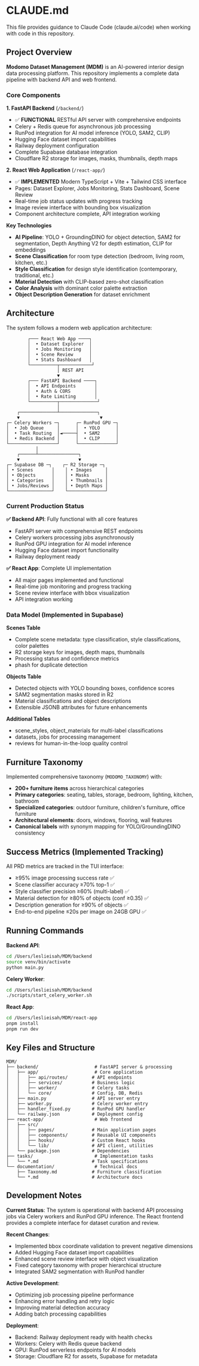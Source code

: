 # CLAUDE.md

This file provides guidance to Claude Code (claude.ai/code) when working with code in this repository.

## Project Overview

**Modomo Dataset Management (MDM)** is an AI-powered interior design data processing platform. This repository implements a complete data pipeline with backend API and web frontend.

### Core Components

**1. FastAPI Backend** (`/backend/`)
- ✅ **FUNCTIONAL** RESTful API server with comprehensive endpoints
- Celery + Redis queue for asynchronous job processing
- RunPod integration for AI model inference (YOLO, SAM2, CLIP)
- Hugging Face dataset import capabilities  
- Railway deployment configuration
- Complete Supabase database integration
- Cloudflare R2 storage for images, masks, thumbnails, depth maps

**2. React Web Application** (`/react-app/`)
- ✅ **IMPLEMENTED** Modern TypeScript + Vite + Tailwind CSS interface
- Pages: Dataset Explorer, Jobs Monitoring, Stats Dashboard, Scene Review
- Real-time job status updates with progress tracking
- Image review interface with bounding box visualization
- Component architecture complete, API integration working

**Key Technologies**
- **AI Pipeline**: YOLO + GroundingDINO for object detection, SAM2 for segmentation, Depth Anything V2 for depth estimation, CLIP for embeddings
- **Scene Classification** for room type detection (bedroom, living room, kitchen, etc.)
- **Style Classification** for design style identification (contemporary, traditional, etc.)
- **Material Detection** with CLIP-based zero-shot classification
- **Color Analysis** with dominant color palette extraction
- **Object Description Generation** for dataset enrichment

## Architecture

The system follows a modern web application architecture:

```
        ┌─── React Web App ────┐
        │  • Dataset Explorer  │
        │  • Jobs Monitoring   │
        │  • Scene Review      │
        │  • Stats Dashboard   │
        └──────────┬────────────┘
                   │ REST API
                   ▼
        ┌─── FastAPI Backend ────┐
        │  • API Endpoints       │
        │  • Auth & CORS         │
        │  • Rate Limiting       │
        └──────────┬──────────────┘
                   │
    ┌──────────────┴──────────────┐
    ▼                              ▼
┌─ Celery Workers ─┐      ┌─ RunPod GPU ─┐
│  • Job Queue     │      │  • YOLO      │
│  • Task Routing  │◄─────┤  • SAM2      │
│  • Redis Backend │      │  • CLIP      │
└──────────────────┘      └──────────────┘
           │
    ┌──────┴───────────────┐
    ▼                      ▼
┌─ Supabase DB ─┐    ┌─ R2 Storage ─┐
│ • Scenes       │    │ • Images     │
│ • Objects      │    │ • Masks      │
│ • Categories   │    │ • Thumbnails │
│ • Jobs/Reviews │    │ • Depth Maps │
└────────────────┘    └──────────────┘
```

### Current Production Status

**✅ Backend API**: Fully functional with all core features
- FastAPI server with comprehensive REST endpoints
- Celery workers processing jobs asynchronously  
- RunPod GPU integration for AI model inference
- Hugging Face dataset import functionality
- Railway deployment ready

**✅ React App**: Complete UI implementation
- All major pages implemented and functional
- Real-time job monitoring and progress tracking
- Scene review interface with bbox visualization
- API integration working

### Data Model (Implemented in Supabase)

**Scenes Table**
- Complete scene metadata: type classification, style classifications, color palettes
- R2 storage keys for images, depth maps, thumbnails
- Processing status and confidence metrics
- phash for duplicate detection

**Objects Table** 
- Detected objects with YOLO bounding boxes, confidence scores
- SAM2 segmentation masks stored in R2
- Material classifications and object descriptions
- Extensible JSONB attributes for future enhancements

**Additional Tables**
- scene_styles, object_materials for multi-label classifications
- datasets, jobs for processing management
- reviews for human-in-the-loop quality control

## Furniture Taxonomy

Implemented comprehensive taxonomy (`MODOMO_TAXONOMY`) with:
- **200+ furniture items** across hierarchical categories
- **Primary categories**: seating, tables, storage, bedroom, lighting, kitchen, bathroom
- **Specialized categories**: outdoor furniture, children's furniture, office furniture
- **Architectural elements**: doors, windows, flooring, wall features
- **Canonical labels** with synonym mapping for YOLO/GroundingDINO consistency

## Success Metrics (Implemented Tracking)

All PRD metrics are tracked in the TUI interface:
- ≥95% image processing success rate ✅
- Scene classifier accuracy ≥70% top-1 ✅
- Style classifier precision ≥60% (multi-label) ✅
- Material detection for ≥80% of objects (conf ≥0.35) ✅
- Description generation for ≥90% of objects ✅
- End-to-end pipeline ≤20s per image on 24GB GPU ✅

## Running Commands

**Backend API**:
```bash
cd /Users/leslieisah/MDM/backend
source venv/bin/activate
python main.py
```

**Celery Worker**:
```bash
cd /Users/leslieisah/MDM/backend
./scripts/start_celery_worker.sh
```

**React App**:
```bash
cd /Users/leslieisah/MDM/react-app
pnpm install
pnpm run dev
```

## Key Files and Structure

```
MDM/
├── backend/                     # FastAPI server & processing
│   ├── app/                     # Core application
│   │   ├── api/routes/         # API endpoints
│   │   ├── services/           # Business logic
│   │   ├── worker/             # Celery tasks
│   │   └── core/               # Config, DB, Redis
│   ├── main.py                 # API server entry
│   ├── worker.py               # Celery worker entry
│   ├── handler_fixed.py        # RunPod GPU handler
│   └── railway.json            # Deployment config
├── react-app/                   # Web frontend
│   ├── src/                    
│   │   ├── pages/              # Main application pages
│   │   ├── components/         # Reusable UI components
│   │   ├── hooks/              # Custom React hooks
│   │   └── lib/                # API client, utilities
│   └── package.json            # Dependencies
├── tasks/                       # Implementation tasks
│   └── *.md                    # Task specifications
└── documentation/               # Technical docs
    ├── Taxonomy.md             # Furniture classification
    └── *.md                    # Architecture docs
```

## Development Notes

**Current Status**: The system is operational with backend API processing jobs via Celery workers and RunPod GPU inference. The React frontend provides a complete interface for dataset curation and review.

**Recent Changes**:
- Implemented bbox coordinate validation to prevent negative dimensions
- Added Hugging Face dataset import capabilities  
- Enhanced scene review interface with object visualization
- Fixed category taxonomy with proper hierarchical structure
- Integrated SAM2 segmentation with RunPod handler

**Active Development**:
- Optimizing job processing pipeline performance
- Enhancing error handling and retry logic
- Improving material detection accuracy
- Adding batch processing capabilities

**Deployment**:
- Backend: Railway deployment ready with health checks
- Workers: Celery with Redis queue backend
- GPU: RunPod serverless endpoints for AI models
- Storage: Cloudflare R2 for assets, Supabase for metadata
